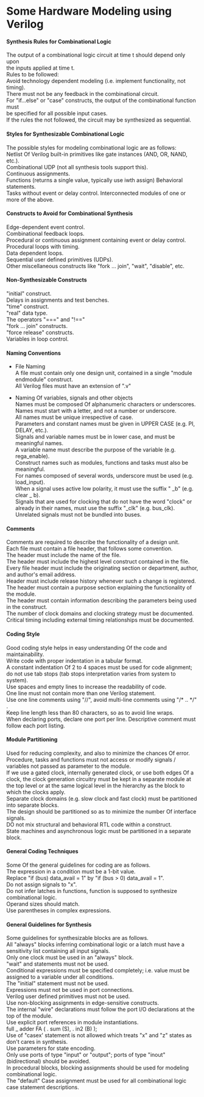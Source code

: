 # Some Hardware Modeling using Verilog

#### Synthesis Rules for Combinational Logic
The output of a combinational logic circuit at time t should depend only upon  
the inputs applied at time t.  
Rules to be followed:  
Avoid technology dependent modeling (i.e. implement functionality, not timing).  
There must not be any feedback in the combinational circuit.  
For "if...else" or "case" constructs, the output of the combinational function must  
be specified for all possible input cases.  
If the rules the not followed, the circuit may be synthesized as sequential.  

#### Styles for Synthesizable Combinational Logic
The possible styles for modeling combinational logic are as follows:  
Netlist Of Verilog built-in primitives like gate instances (AND, OR, NAND, etc.).  
Combinational UDP (not all synthesis tools support this).  
Continuous assignments.  
Functions (returns a single value, typically use iwth assign) 
Behavioral statements.  
Tasks without event or delay control. 
Interconnected modules of one or more of the above. 

#### Constructs to Avoid for Combinational Synthesis
Edge-dependent event control.  
Combinational feedback loops.  
Procedural or continuous assignment containing event or delay control.  
Procedural loops with timing.  
Data dependent loops.  
Sequential user defined primitives (UDPs).  
Other miscellaneous constructs like "fork … join", "wait", "disable", etc.  

#### Non-Synthesizable Constructs 
"initial" construct.  
Delays in assignments and test benches.  
"time" construct.  
"real" data type.  
The operators "===" and "!=="  
"fork … join" constructs.  
"force release" constructs.  
Variables in loop control.  


#### Naming Conventions 
- File Naming  
A file must contain only one design unit, contained in a single "module endmodule" construct.   
All Verilog files must have an extension of ".v"  

- Naming Of variables, signals and other objects  
Names must be composed Of alphanumeric characters or underscores.  
Names must start with a letter, and not a number or underscore.  
All names must be unique irrespective of case.  
Parameters and constant names must be given in UPPER CASE (e.g. PI, DELAY, etc.).  
Signals and variable names must be in lower case, and must be meaningful names.  
A variable name must describe the purpose of the variable (e.g. rega_enable).  
Construct names such as modules, functions and tasks must also be meaningful.  
For names composed of several words, underscore must be used (e.g. load_input).  
When a signal uses active low polarity, it must use the suffix " _b" (e.g. clear _ b).  
Signals that are used for clocking that do not have the word "clock" or already in their names, must use the suffix "_clk" (e.g. bus_clk).   
Unrelated signals must not be bundled into buses.  

#### Comments 
Comments are required to describe the functionality of a design unit.  
Each file must contain a file header, that follows some convention.  
The header must include the name of the file.  
The header must include the highest level construct contained in the file.  
Every file header must include the originating section or department, author, and author's email address.   
Header must include release history whenever such a change is registered.  
The header must contain a purpose section explaining the functionality of the module.  
The header must contain information describing the parameters being used in the construct.  
The number of clock domains and clocking strategy must be documented.  
Critical timing including external timing relationships must be documented.  

#### Coding Style 
Good coding style helps in easy understanding Of the code and maintainability.  
Write code with proper indentation in a tabular format.  
A constant indentation Of 2 to 4 spaces must be used for code alignment; do not use tab stops (tab stops interpretation varies from system to system).  
Use spaces and empty lines to increase the readability of code.  
One line must not contain more than one Verilog statement.  
Use one line comments using "//", avoid multi-line comments using "/* .. */" .  
Keep line length less than 80 characters, so as to avoid line wraps.  
When declaring ports, declare one port per line. Descriptive comment must follow each port listing.  

#### Module Partitioning 
Used for reducing complexity, and also to minimize the chances Of error.  
Procedure, tasks and functions must not access or modify signals / variables not passed as parameter to the module.   
If we use a gated clock, internally generated clock, or use both edges Of a clock, the clock generation circuitry must be kept in a separate module at the top level or at the same logical level in the hierarchy as the block to which the clocks apply.  
Separate clock domains (e.g. slow clock and fast clock) must be partitioned into separate blocks.   
The design should be partitioned so as to minimize the number Of interface signals.  
DO not mix structural and behavioral RTL code within a construct.  
State machines and asynchronous logic must be partitioned in a separate block.  

#### General Coding Techniques 
Some Of the general guidelines for coding are as follows.  
The expression in a condition must be a 1-bit value.  
Replace "if (bus) data_avail = 1" by "if (bus > 0) data_avail = 1".  
Do not assign signals to "x".  
Do not infer latches in functions, function is supposed to synthesize combinational logic.  
Operand sizes should match.  
Use parentheses in complex expressions.  

#### General Guidelines for Synthesis 
Some guidelines for synthesizable blocks are as follows.   
All "always" blocks inferring combinational logic or a latch must have a sensitivity list containing all input signals.  
Only one clock must be used in an "always" block.  
"wait" and statements must not be used.  
Conditional expressions must be specified completely; i.e. value must be assigned to a variable under all conditions.  
The "initial" statement must not be used.  
Expressions must not be used in port connections.  
Verilog user defined primitives must not be used.  
Use non-blocking assignments in edge-sensitive constructs.  
The internal "wire" declarations must follow the port I/O declarations at the top of the module.  
Use explicit port references in module instantiations.  
full _ adder FA ( . sum (S),  . in2 (B)  );  
Use of "casex' statement is not allowed which treats "x" and "z" states as don't cares in synthesis.  
Use parameters for state encoding.  
Only use ports of type "input" or "output"; ports of type "inout" (bidirectional) should be avoided.  
In procedural blocks, blocking assignments should be used for modeling combinational logic.  
The "default" Case assignment must be used for all combinational logic case statement descriptions.  



